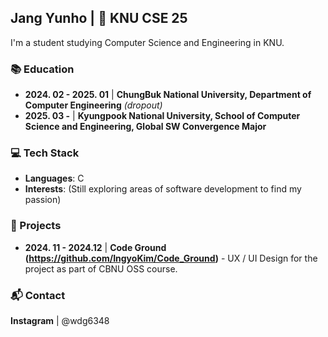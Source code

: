 ## Jang Yunho | 💮 KNU CSE 25

I'm a student studying Computer Science and Engineering in KNU.

### 📚 Education
- **2024. 02 - 2025. 01**  |  **ChungBuk National University, Department of Computer Engineering** *(dropout)*
- **2025. 03 -**  |  **Kyungpook National University, School of Computer Science and Engineering, Global SW Convergence Major**


### 💻 Tech Stack
- **Languages**: C
- **Interests**: (Still exploring areas of software development to find my passion)

### 📂 Projects
- **2024. 11 - 2024.12**  |  **Code Ground (https://github.com/IngyoKim/Code_Ground)**  - UX / UI Design for the project as part of CBNU OSS course.

### 📬 Contact
**Instagram**  |  @wdg6348
